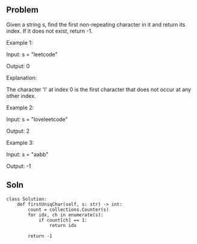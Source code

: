 ## Problem
Given a string s, find the first non-repeating character in it and return its index. If it does not exist, return -1.

 

Example 1:

Input: s = "leetcode"

Output: 0

Explanation:

The character 'l' at index 0 is the first character that does not occur at any other index.

Example 2:

Input: s = "loveleetcode"

Output: 2

Example 3:

Input: s = "aabb"

Output: -1


## Soln

```
class Solution:
    def firstUniqChar(self, s: str) -> int:
        count = collections.Counter(s)
        for idx, ch in enumerate(s):
            if count[ch] == 1:
                return idx
        
        return -1
```